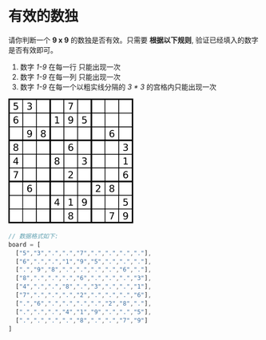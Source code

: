 # 有效的数独

  请你判断一个 **9 x 9** 的数独是否有效。只需要 **根据以下规则**, 验证已经填入的数字是否有效即可。

1. 数字 *1-9* 在每一行 只能出现一次
2. 数字 *1-9* 在每一列 只能出现一次
3. 数字 *1-9* 在每一个以粗实线分隔的 *3 * 3* 的宫格内只能出现一次

![数独](../images/sudoku.png)


```js
// 数据格式如下:
board = [
  ["5","3",".",".","7",".",".",".","."],
  ["6",".",".","1","9","5",".",".","."],
  [".","9","8",".",".",".",".","6","."],
  ["8",".",".",".","6",".",".",".","3"],
  ["4",".",".","8",".","3",".",".","1"],
  ["7",".",".",".","2",".",".",".","6"],
  [".","6",".",".",".",".","2","8","."],
  [".",".",".","4","1","9",".",".","5"],
  [".",".",".",".","8",".",".","7","9"]
]
```

```ts

```
